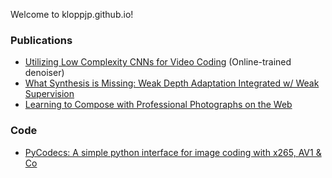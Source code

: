 Welcome to kloppjp.github.io!

### Publications

* [Utilizing Low Complexity CNNs for Video Coding](https://kloppjp.github.io/cnnvc) (Online-trained denoiser)
* [What Synthesis is Missing: Weak Depth Adaptation Integrated w/ Weak Supervision](https://kloppjp.github.io/depthadaptation)
* [Learning to Compose with Professional Photographs on the Web](https://github.com/yiling-chen/view-finding-network)

### Code

* [PyCodecs: A simple python interface for image coding with x265, AV1 & Co](https://github.com/kloppjp/pycodecs/)
